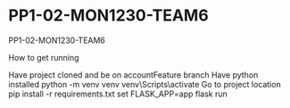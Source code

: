 # PP1-02-MON1230-TEAM6
PP1-02-MON1230-TEAM6



How to get running 


Have project cloned and be on accountFeature branch
Have python installed
python -m venv venv
venv\Scripts\activate
Go to project location
pip install -r requirements.txt
set FLASK_APP=app
flask run

